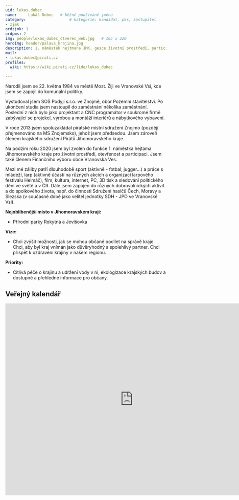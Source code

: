 ```yaml
---
uid: lukas.dubec
name:     Lukáš Dubec  	# běžně používáné jméno
category:                 	# kategorie: kandidat, pks, zastupitel
- zjmk
ordzjmk: 1
ordpms: 2
img: people/lukas_dubec_ctverec_web.jpg   # 165 x 220
heroImg: header/palava_krajina.jpg
description: 1. náměstek hejtmana JMK, gesce životní prostředí, participace a transparentnost; dobrovolný hasič   	# kratký popis, max 160 znaků
mail:
- lukas.dubec@pirati.cz
profiles:
  wiki: https://wiki.pirati.cz/lide/lukas_dubec

---
```


Narodil jsem se 22. května 1984 ve městě Most. Žiji ve Vranovské Vsi, kde jsem se zapojil do komunální politiky.

Vystudoval jsem SOŠ Podyjí s.r.o. ve Znojmě, obor Pozemní stavitelství. Po ukončení studia jsem nastoupil do zaměstnání několika zaměstnání. Poslední z nich bylo jako projektant a CNC programátor v soukromé firmě zabývající se projekcí, výrobou a montáží interiérů a nábytkového vybavení.

V roce 2013 jsem spoluzakládal pirátské místní sdružení Znojmo (později přejmenováno na MS Znojemsko), jehož jsem předsedou. Jsem zároveň členem krajského sdružení Pirátů Jihomoravského kraje.

Na podzim roku 2020 jsem byl zvolen do funkce 1. náměstka hejtama Jihomoravského kraje pro životní prostředí, otevřenost a participaci. Jsem také členem Finančního výboru obce Vranovská Ves.

Mezi mé záliby patří dlouhodobě sport (aktivně - fotbal, jugger…) a práce s mládeží, larp (aktivně účastí na různých akcích a organizací larpového festivalu Helmáč), film, kultura, internet, PC, 3D tisk a sledování politického dění ve světě a v ČR. Dále jsem zapojen do různých dobrovolnických aktivit a do spolkového života, např. do činnosti Sdružení hasičů Čech, Moravy a Slezska (v současné době jako velitel jednotky SDH - JPO ve Vranovské Vsi).

**Nejoblíbenější místo v Jihomoravském kraji:** 

- Přírodní parky Rokytná a Jevišovka

**Vize:** 

- Chci zvýšit možnosti, jak se mohou občané podílet na správě kraje. Chci, aby byl kraj vnímán jako důvěryhodný a spolehlivý partner. Chci přispět k ozdravení krajiny v našem regionu.

**Priority:** 

- Citlivá péče o krajinu a udržení vody v ní, ekologizace krajských budov a dostupné a přehledné informace pro občany.

## Veřejný kalendář

<iframe src="https://outlook.office365.com/owa/calendar/6ebe563152df4f50937194e102aa9a57@kr-jihomoravsky.cz/065a6b3408ca44e0bbefed2eff974f3d7370103323878072554/calendar.html" style="border: 0" width="800" height="600" frameborder="0" scrolling="no"></iframe>
